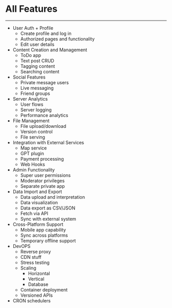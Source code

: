 # All Features

---

- User Auth + Profile
  - Create profile and log in
  - Authorized pages and functionality
  - Edit user details
- Content Creation and Management
  - ToDo app
  - Text post CRUD
  - Tagging content
  - Searching content
- Social Features
  - Private message users
  - Live messaging
  - Friend groups
- Server Analytics
  - User flows
  - Server logging
  - Performance analytics
- File Management
  - File upload/download
  - Version control
  - File serving
- Integration with External Services
  - Map service
  - GPT plugin
  - Payment processing
  - Web Hooks
- Admin Functionality
  - Super user permissions
  - Moderator privileges
  - Separate private app
- Data Import and Export
  - Data upload and interpretation
  - Data visualization
  - Data export as CSV/JSON
  - Fetch via API
  - Sync with external system
- Cross-Platform Support
  - Mobile app capability
  - Sync across platforms
  - Temporary offline support
- DevOPS
  - Reverse proxy
  - CDN stuff
  - Stress testing
  - Scaling
    - Horizontal
    - Vertical
    - Database
  - Container deployment
  - Versioned APIs
- CRON schedulers

